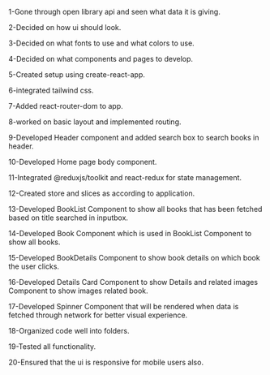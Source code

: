 1-Gone through open library api and seen what data it is giving.

2-Decided on how ui should look.

3-Decided on what fonts to use and what colors to use.

4-Decided on what components and pages to develop.

5-Created setup using create-react-app.

6-integrated tailwind css.

7-Added react-router-dom to app.

8-worked on basic layout and implemented routing.

9-Developed Header component and added search box to search books in header.

10-Developed Home page body component.

11-Integrated @reduxjs/toolkit and react-redux for state management.

12-Created store and slices as according to application.

13-Developed BookList Component to show all books that has been fetched based on title searched in inputbox.

14-Developed Book Component which is used in BookList Component to show all books.

15-Developed BookDetails Component to show book details on which book the user clicks.

16-Developed Details Card Component to show Details and related images Component to show images related book.

17-Developed Spinner Component that will be rendered when data is fetched through network for better visual 
experience.

18-Organized code well into folders.

19-Tested all functionality.

20-Ensured that the ui is responsive for mobile users also.



